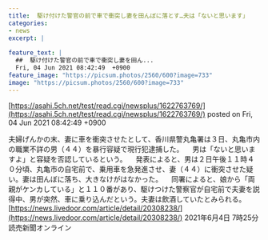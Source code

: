 ```yaml
---
title:  駆け付けた警官の前で車で衝突し妻を田んぼに落とす…夫は「ないと思います」  
categories:
- news
excerpt: |
  
feature_text: |
  ##  駆け付けた警官の前で車で衝突し妻を田ん...
  Fri, 04 Jun 2021 08:42:49  +0900
feature_image: "https://picsum.photos/2560/600?image=733"
image: "https://picsum.photos/2560/600?image=733"
---
```


[https://asahi.5ch.net/test/read.cgi/newsplus/1622763769/](https://asahi.5ch.net/test/read.cgi/newsplus/1622763769/)
posted on Fri, 04 Jun 2021 08:42:49  +0900

<!--more-->

夫婦げんかの末、妻に車を衝突させたとして、香川県警丸亀署は３日、丸亀市内の職業不詳の男（４４）を暴行容疑で現行犯逮捕した。 　男は「ないと思いますよ」と容疑を否認しているという。 　発表によると、男は２日午後１１時４０分頃、丸亀市の自宅前で、乗用車を急発進させ、妻（４４）に衝突させた疑い。妻は田んぼに落ち、大きなけがはなかった。 　同署によると、娘から「両親がケンカしている」と１１０番があり、駆けつけた警察官が自宅前で夫妻を説得中、男が突然、車に乗り込んだという。夫妻は飲酒していたとみられる。 [https://news.livedoor.com/article/detail/20308238/](https://news.livedoor.com/article/detail/20308238/) 2021年6月4日 7時25分 読売新聞オンライン
